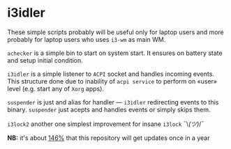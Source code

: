 # i3idler

These simple scripts probably will be useful only for laptop users and more probably for laptop users who uses `i3-wm` as main WM.

`achecker` is a simple bin to start on system start. It ensures on battery state and setup initial condition.

`i3idler` is a simple listener to `ACPI` socket and handles incoming events. This structure done due to inability of `acpi service` to perform on «user» level (e.g. start any of `Xorg` apps).

`suspender` is just and alias for handler — `i3idler` redirecting events to this binary. `suspender` just acepts and handles events or simply skips them.

`i3lock2` another one simplest improvement for insane `i3lock` ¯\\_(ツ)_/¯

__NB:__ it's about [146%](https://gawker.com/5864945/putin-clings-to-victory-as-russias-voter-turnout-exceeds-146) that this repository will get updates once in a year